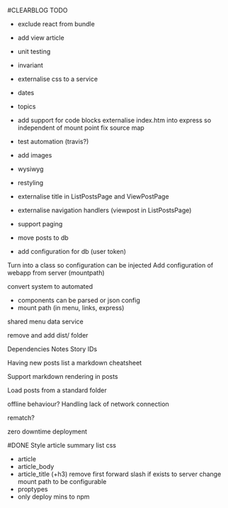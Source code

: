 #CLEARBLOG TODO
- exclude react from bundle
- add view article
- unit testing
- invariant
- externalise css to a service
- dates
- topics
- add support for code blocks
externalise index.htm into express so independent of mount point
fix source map
- test automation (travis?)

- add images
- wysiwyg
- restyling
- externalise title in ListPostsPage and ViewPostPage
- externalise navigation handlers (viewpost in ListPostsPage)
- support paging
- move posts to db
 - add configuration for db (user token)

Turn into a class so configuration can be injected
Add configuration of webapp from server (mountpath)

convert system to automated
 - components can be parsed or json config
 - mount path (in menu, links, express)


shared menu data service

remove and add dist/ folder


Dependencies
Notes
Story IDs

Having new posts list a markdown cheatsheet

Support markdown rendering in posts

Load posts from a standard folder

offline behaviour?
Handling lack of network connection

rematch? 

zero downtime deployment

#DONE
Style article summary list
css
- article
- article_body
- article_title (+h3)
remove first forward slash if exists to server
change mount path to be configurable
- proptypes
- only deploy mins to npm
